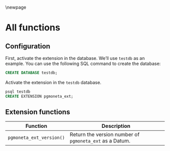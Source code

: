 \newpage

# All functions

## Configuration

First, activate the extension in the database. We’ll use `testdb` as an example. You can use the following SQL command to create the database:

``` sql
CREATE DATABASE testdb;
```

Activate the extension in the `testdb` database.

``` sql
psql testdb
CREATE EXTENSION pgmoneta_ext;
```

## Extension functions

| Function                 | Description                                            |
|--------------------------|--------------------------------------------------------|
| `pgmoneta_ext_version()` | Return the version number of `pgmoneta_ext` as a Datum.|
